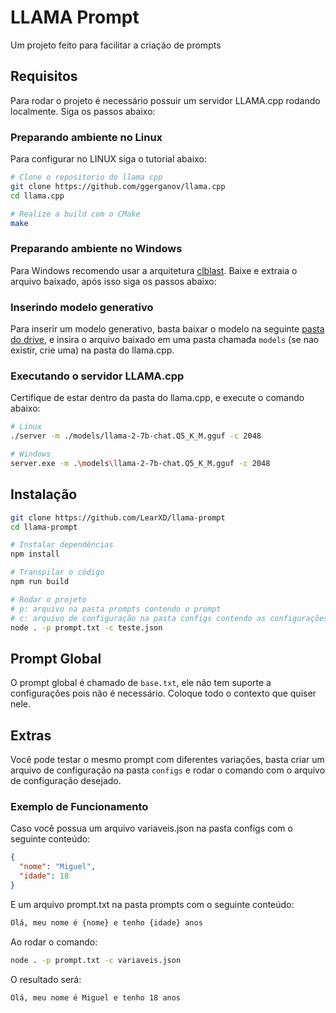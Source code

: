 # LLAMA Prompt
Um projeto feito para facilitar a criação de prompts

## Requisitos
Para rodar o projeto é necessário possuir um servidor LLAMA.cpp rodando localmente. Siga os passos abaixo:

### Preparando ambiente no Linux
Para configurar no LINUX siga o tutorial abaixo:
```bash
# Clone o repositorio do llama cpp	
git clone https://github.com/ggerganov/llama.cpp
cd llama.cpp

# Realize a build com o CMake
make
```
### Preparando ambiente no Windows
Para Windows recomendo usar a arquitetura [clblast](https://github.com/ggerganov/llama.cpp/releases/download/b2581/llama-b2581-bin-win-clblast-x64.zip). Baixe e extraia o arquivo baixado, após isso siga os passos abaixo:

### Inserindo modelo generativo
Para inserir um modelo generativo, basta baixar o modelo na seguinte [pasta do drive](https://drive.google.com/file/d/1-4s0l3PEe2PXXWktnMMZnIlgl4rQDqzj/view?usp=sharing), e insira o arquivo baixado em uma pasta chamada `models` (se nao existir, crie uma) na pasta do llama.cpp.

### Executando o servidor LLAMA.cpp
Certifique de estar dentro da pasta do llama.cpp, e execute o comando abaixo:
```bash
# Linux
./server -m ./models/llama-2-7b-chat.Q5_K_M.gguf -c 2048

# Windows
server.exe -m .\models\llama-2-7b-chat.Q5_K_M.gguf -c 2048
```

## Instalação
```bash
git clone https://github.com/LearXD/llama-prompt
cd llama-prompt

# Instalar dependências
npm install

# Transpilar o código
npm run build

# Rodar o projeto
# p: arquivo na pasta prompts contendo o prompt
# c: arquivo de configuração na pasta configs contendo as configurações do prompt
node . -p prompt.txt -c teste.json
```

## Prompt Global
O prompt global é chamado de `base.txt`, ele não tem suporte a configurações pois não é necessário. Coloque todo o contexto que quiser nele.

## Extras
Você pode testar o mesmo prompt com diferentes variações, basta criar um arquivo de configuração na pasta `configs` e rodar o comando com o arquivo de configuração desejado.

### Exemplo de Funcionamento
Caso você possua um arquivo variaveis.json na pasta configs com o seguinte conteúdo:
```json
{
  "nome": "Miguel",
  "idade": 18
}
```

E um arquivo prompt.txt na pasta prompts com o seguinte conteúdo:
```txt
Olá, meu nome é {nome} e tenho {idade} anos
```

Ao rodar o comando:
```bash
node . -p prompt.txt -c variaveis.json
```

O resultado será:
```
Olá, meu nome é Miguel e tenho 18 anos
```